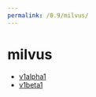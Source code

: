 ```yaml
---
permalink: /0.9/milvus/
---
```


# milvus



* [v1alpha1](v1alpha1/index.md)
* [v1beta1](v1beta1/index.md)
